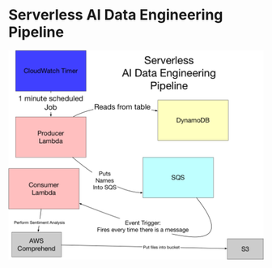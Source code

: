 # Serverless AI Data Engineering Pipeline

[![IMAGE ALT TEXT HERE](https://github.com/yilun306/Serverless-AI-Data-Engineering-Pipeline/blob/master/img/arch.png?raw=true)](https://youtu.be/m1dFL5iJdCA)
